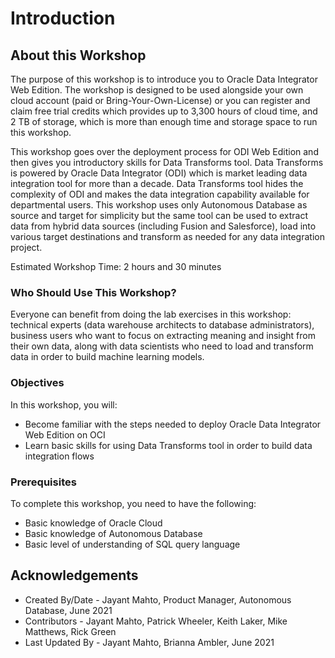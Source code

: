 ﻿
# Introduction

## About this Workshop 

The purpose of this workshop is to introduce you to Oracle Data Integrator Web Edition. The workshop is designed to be used alongside your own cloud account (paid or Bring-Your-Own-License) or you can register and claim free trial credits which provides up to 3,300 hours of cloud time, and 2 TB of storage, which is more than enough time and storage space to run this workshop.

This workshop goes over the deployment process for ODI Web Edition and then gives you introductory skills for Data Transforms tool. Data Transforms is powered by Oracle Data Integrator (ODI) which is market leading data integration tool for more than a decade. Data Transforms tool hides the complexity of ODI and makes the data integration capability available for departmental users. This workshop uses only Autonomous Database as source and target for simplicity but the same tool can be used to extract data from hybrid data sources (including Fusion and Salesforce), load into various target destinations and transform as needed for any data integration project.

Estimated Workshop Time: 2 hours and 30 minutes

### Who Should Use This Workshop?

Everyone can benefit from doing the lab exercises in this workshop: technical experts (data warehouse architects to database administrators), business users who want to focus on extracting meaning and insight from their own data, along with data scientists who need to load and transform data in order to build machine learning models.


### Objectives

In this workshop, you will:

- Become familiar with the steps needed to deploy Oracle Data Integrator Web Edition on OCI
-  Learn basic skills for using Data Transforms tool in order to build data integration flows

### Prerequisites

To complete this workshop, you need to have the following:

- Basic knowledge of Oracle Cloud
- Basic knowledge of Autonomous Database
- Basic level of understanding of SQL query language


## Acknowledgements

- Created By/Date - Jayant Mahto, Product Manager, Autonomous Database, June 2021
- Contributors - Jayant Mahto, Patrick Wheeler, Keith Laker, Mike Matthews, Rick Green
- Last Updated By - Jayant Mahto, Brianna Ambler, June 2021
